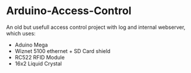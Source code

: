 # Arduino-Access-Control
An old but usefull access control project with log and internal webserver, which uses:
* Aduino Mega
* Wiznet 5100 ethernet + SD Card shield
* RC522 RFID Module
* 16x2 Liquid Crystal
